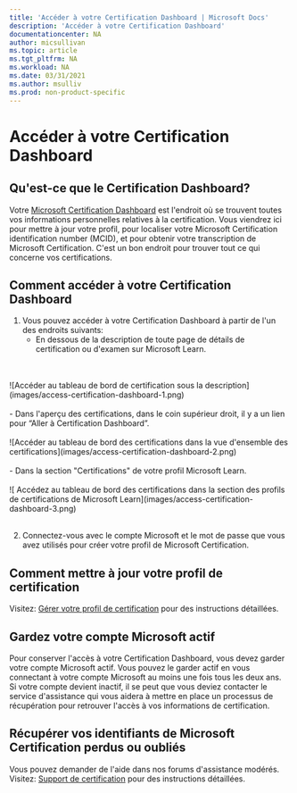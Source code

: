 ```yaml
---
title: 'Accéder à votre Certification Dashboard | Microsoft Docs'
description: 'Accéder à votre Certification Dashboard' 
documentationcenter: NA 
author: micsullivan
ms.topic: article
ms.tgt_pltfrm: NA
ms.workload: NA
ms.date: 03/31/2021
ms.author: msulliv
ms.prod: non-product-specific
---
```

# Accéder à votre Certification Dashboard

## Qu'est-ce que le Certification Dashboard?

Votre [Microsoft Certification Dashboard](https://aka.ms/certdashboard) est l'endroit où se trouvent toutes vos informations personnelles relatives à la certification. Vous viendrez ici pour mettre à jour votre profil, pour localiser votre Microsoft Certification identification number (MCID), et pour obtenir votre transcription de Microsoft Certification. C'est un bon endroit pour trouver tout ce qui concerne vos certifications.

## Comment accéder à votre Certification Dashboard

1. Vous pouvez accéder à votre Certification Dashboard à partir de l'un des endroits suivants:
    - En dessous de la description de toute page de détails de certification ou d'examen sur Microsoft Learn.
<br/>
<br/>
![Accéder au tableau de bord de certification sous la description](images/access-certification-dashboard-1.png)
<br/>
<br/>
    - Dans l'aperçu des certifications, dans le coin supérieur droit, il y a un lien pour “Aller à Certification Dashboard”.
<br/>
<br/>
![Accéder au tableau de bord des certifications dans la vue d'ensemble des certifications](images/access-certification-dashboard-2.png)
<br/>
<br/>
    - Dans la section "Certifications" de votre profil Microsoft Learn.
<br/>
<br/>
![ Accédez au tableau de bord des certifications dans la section des profils de certifications de Microsoft Learn](images/access-certification-dashboard-3.png)
<br/>
<br/>

2. Connectez-vous avec le compte Microsoft et le mot de passe que vous avez utilisés pour créer votre profil de Microsoft Certification.

## Comment mettre à jour votre profil de certification

Visitez: [Gérer votre profil de certification](/learn/certifications/manage-certification-profile) pour des instructions détaillées.

## Gardez votre compte Microsoft actif

Pour conserver l'accès à votre Certification Dashboard, vous devez garder votre compte Microsoft actif. Vous pouvez le garder actif en vous connectant à votre compte Microsoft au moins une fois tous les deux ans. Si votre compte devient inactif, il se peut que vous deviez contacter le service d'assistance qui vous aidera à mettre en place un processus de récupération pour retrouver l'accès à vos informations de certification.

## Récupérer vos identifiants de Microsoft Certification perdus ou oubliés

Vous pouvez demander de l'aide dans nos forums d'assistance modérés. Visitez: [Support de certification](/learn/certifications/help) pour des instructions détaillées.
